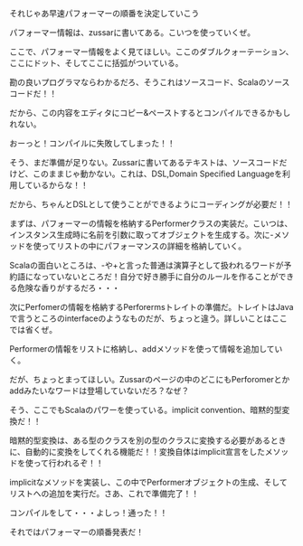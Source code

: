 それじゃあ早速パフォーマーの順番を決定していこう

パフォーマー情報は、zussarに書いてある。こいつを使っていくぜ。

ここで、パフォーマー情報をよく見てほしい。ここのダブルクォーテーション、ここにドット、そしてここに括弧がついている。

勘の良いプログラマならわかるだろ、そうこれはソースコード、Scalaのソースコードだ！！

だから、この内容をエディタにコピー&ペーストするとコンパイルできるかもしれない。

おーっと！コンパイルに失敗してしまった！！

そう、まだ準備が足りない。Zussarに書いてあるテキストは、ソースコードだけど、このままじゃ動かない。これは、DSL,Domain Specified Languageを利用しているからな！！

だから、ちゃんとDSLとして使うことができるようにコーディングが必要だ！！

まずは、パフォーマーの情報を格納するPerformerクラスの実装だ。こいつは、インスタンス生成時に名前を引数に取ってオブジェクトを生成する。次に-メソッドを使ってリストの中にパフォーマンスの詳細を格納していく。

Scalaの面白いところは、-や+と言った普通は演算子として扱われるワードが予約語になっていないところだ！自分で好き勝手に自分のルールを作ることができる危険な香りがするだろ・・・

次にPerfomerの情報を格納するPerforermsトレイトの準備だ。トレイトはJavaで言うところのinterfaceのようなものだが、ちょっと違う。詳しいことはここでは省くぜ。

Performerの情報をリストに格納し、addメソッドを使って情報を追加していく。

だが、ちょっとまってほしい。Zussarのページの中のどこにもPerforomerとかaddみたいなワードは登場していないだろ？なぜ？

そう、ここでもScalaのパワーを使っている。implicit convention、暗黙的型変換だ！！

暗黙的型変換は、ある型のクラスを別の型のクラスに変換する必要があるときに、自動的に変換をしてくれる機能だ！！変換自体はimplicit宣言をしたメソッドを使って行われるぞ！！

implicitなメソッドを実装し、この中でPerformerオブジェクトの生成、そしてリストへの追加を実行だ。さあ、これで準備完了！！

コンパイルをして・・・よしっ！通った！！

それではパフォーマーの順番発表だ！

